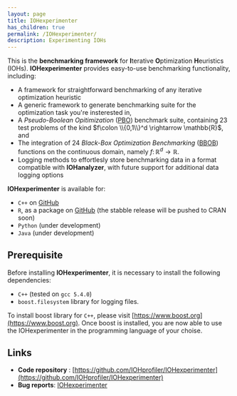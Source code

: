 ```yaml
---
layout: page
title: IOHexperimenter
has_children: true
permalink: /IOHexperimenter/
description: Experimenting IOHs
---
```


This is the **benchmarking framework** for <b>I</b>terative <b>O</b>ptimization <b>H</b>euristics (IOHs).
<b>IOHexperimenter</b> provides easy-to-use benchmarking functionality, including:

* A framework for straightforward benchmarking of any iterative optimization heuristic
* A generic framework to generate benchmarking suite for the optimization task you're insterested in,
* A _Pseudo-Boolean Opitimization_ ([PBO](/Suites/PBO/)) benchmark suite, containing 23 test problems of the kind $f\colon \\{0,1\\}^d \rightarrow \mathbb{R}$, and
* The integration of 24 _Black-Box Optimization Benchmarking_ ([BBOB](https://coco.gforge.inria.fr/downloads/download16.00/bbobdocfunctions.pdf)) functions on the continuous domain, namely $f\colon \mathbb{R}^d \rightarrow \mathbb{R}$.
* Logging methods to effortlesly store benchmarking data in a format compatible with __IOHanalyzer__, with future support for additional data logging options
<!-- * (__Soon to come__) A framework which significantly simplifies algorithm designa -->

<b>IOHexperimenter</b> is available for:

* `C++` on [GitHub](https://github.com/IOHprofiler)
* `R`, as a package on [GitHub](https://github.com/IOHprofiler/IOHexperimenter/tree/R) (the stabble release will be pushed to CRAN soon)
* `Python` (under development)
* `Java` (under development)


## Prerequisite

Before installing <b>IOHexperimenter</b>, it is necessary to install the following dependencies:

* `C++` (tested on `gcc 5.4.0`)
* `boost.filesystem` library for logging files.

To install boost library for `C++`, please visit [https://www.boost.org](https://www.boost.org). Once boost is installed, you are now able to use the IOHexperimenter in the programming language of your choise.

## Links

* __Code repository__ : [https://github.com/IOHprofiler/IOHexperimenter](https://github.com/IOHprofiler/IOHexperimenter)
* __Bug reports__: [IOHexperimenter](https://github.com/IOHprofiler/IOHexperimenter/issues)
<!-- * __General Contact__: [iohprofiler@liacs.leidenuniv.nl](mailto:iohprofiler@liacs.leidenuniv.nl) -->
<!-- * __Mailing List__: [IOHprofiler mailing list](https://lists.leidenuniv.nl/mailman/listinfo/iohprofiler) -->
